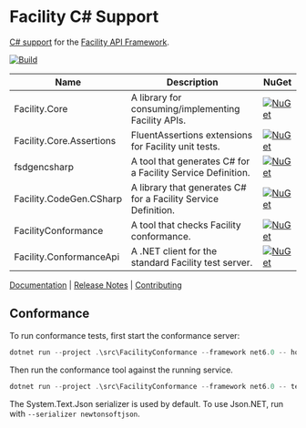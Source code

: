 # Facility C# Support

[C# support](https://facilityapi.github.io/generate/csharp) for the [Facility API Framework](https://facilityapi.github.io/).

[![Build](https://github.com/FacilityApi/FacilityCSharp/workflows/Build/badge.svg)](https://github.com/FacilityApi/FacilityCSharp/actions?query=workflow%3ABuild)

Name | Description | NuGet
--- | --- | ---
Facility.Core | A library for consuming/implementing Facility APIs. | [![NuGet](https://img.shields.io/nuget/v/Facility.Core.svg)](https://www.nuget.org/packages/Facility.Core)
Facility.Core.Assertions | FluentAssertions extensions for Facility unit tests. | [![NuGet](https://img.shields.io/nuget/v/Facility.Core.Assertions.svg)](https://www.nuget.org/packages/Facility.Core.Assertions)
fsdgencsharp | A tool that generates C# for a Facility Service Definition. | [![NuGet](https://img.shields.io/nuget/v/fsdgencsharp.svg)](https://www.nuget.org/packages/fsdgencsharp)
Facility.CodeGen.CSharp | A library that generates C# for a Facility Service Definition. | [![NuGet](https://img.shields.io/nuget/v/Facility.CodeGen.CSharp.svg)](https://www.nuget.org/packages/Facility.CodeGen.CSharp)
FacilityConformance | A tool that checks Facility conformance. | [![NuGet](https://img.shields.io/nuget/v/FacilityConformance.svg)](https://www.nuget.org/packages/FacilityConformance)
Facility.ConformanceApi | A .NET client for the standard Facility test server. | [![NuGet](https://img.shields.io/nuget/v/Facility.ConformanceApi.svg)](https://www.nuget.org/packages/Facility.ConformanceApi)

[Documentation](https://facilityapi.github.io/) | [Release Notes](ReleaseNotes.md) | [Contributing](CONTRIBUTING.md)

## Conformance

To run conformance tests, first start the conformance server:

```powershell
dotnet run --project .\src\FacilityConformance --framework net6.0 -- host
```

Then run the conformance tool against the running service.

```powershell
dotnet run --project .\src\FacilityConformance --framework net6.0 -- test
```

The <c>System.Text.Json</c> serializer is used by default. To use Json.NET, run with `--serializer newtonsoftjson`.
